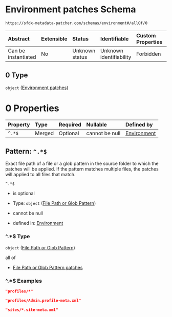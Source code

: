 # Environment patches Schema

```txt
https://sfdx-metadata-patcher.com/schemas/environment#/allOf/0
```



| Abstract            | Extensible | Status         | Identifiable            | Custom Properties | Additional Properties | Access Restrictions | Defined In                                                                        |
| :------------------ | :--------- | :------------- | :---------------------- | :---------------- | :-------------------- | :------------------ | :-------------------------------------------------------------------------------- |
| Can be instantiated | No         | Unknown status | Unknown identifiability | Forbidden         | Allowed               | none                | [environment.schema.json*](../out/environment.schema.json "open original schema") |

## 0 Type

`object` ([Environment patches](environment-allof-environment-patches.md))

# 0 Properties

| Property | Type   | Required | Nullable       | Defined by                                                                                                                                                                                  |
| :------- | :----- | :------- | :------------- | :------------------------------------------------------------------------------------------------------------------------------------------------------------------------------------------ |
| `^.*$`   | Merged | Optional | cannot be null | [Environment](environment-allof-environment-patches-patternproperties-file-path-or-glob-pattern.md "https://sfdx-metadata-patcher.com/schemas/environment#/allOf/0/patternProperties/^.*$") |

## Pattern: `^.*$`

Exact file path of a file or a glob pattern in the source folder to which the patches will be applied. If the pattern matches multiple files, the patches will applied to all files that match.

`^.*$`

*   is optional

*   Type: `object` ([File Path or Glob Pattern](environment-allof-environment-patches-patternproperties-file-path-or-glob-pattern.md))

*   cannot be null

*   defined in: [Environment](environment-allof-environment-patches-patternproperties-file-path-or-glob-pattern.md "https://sfdx-metadata-patcher.com/schemas/environment#/allOf/0/patternProperties/^.\*$")

### ^.\*$ Type

`object` ([File Path or Glob Pattern](environment-allof-environment-patches-patternproperties-file-path-or-glob-pattern.md))

all of

*   [File Path or Glob Pattern patches](environment-allof-environment-patches-patternproperties-file-path-or-glob-pattern-allof-file-path-or-glob-pattern-patches.md "check type definition")

### ^.\*$ Examples

```json
"profiles/*"
```

```json
"profiles/Admin.profile-meta.xml"
```

```json
"sites/*.site-meta.xml"
```
